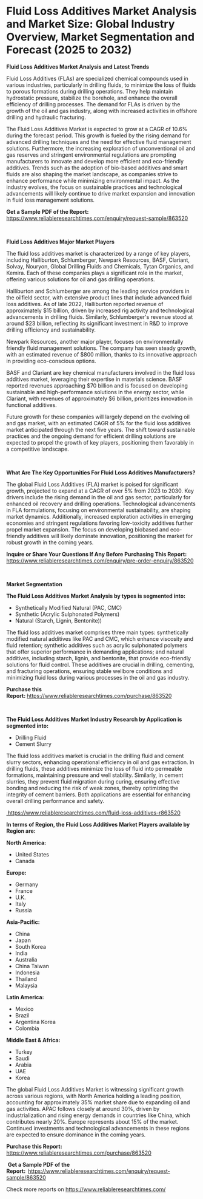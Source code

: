 <p><h1>Fluid Loss Additives Market Analysis and Market Size: Global Industry Overview, Market Segmentation and Forecast (2025 to 2032)</h1></p><p><strong>Fluid Loss Additives Market Analysis and Latest Trends</strong></p>
<p><p>Fluid Loss Additives (FLAs) are specialized chemical compounds used in various industries, particularly in drilling fluids, to minimize the loss of fluids to porous formations during drilling operations. They help maintain hydrostatic pressure, stabilize the borehole, and enhance the overall efficiency of drilling processes. The demand for FLAs is driven by the growth of the oil and gas industry, along with increased activities in offshore drilling and hydraulic fracturing.</p><p>The Fluid Loss Additives Market is expected to grow at a CAGR of 10.6% during the forecast period. This growth is fueled by the rising demand for advanced drilling techniques and the need for effective fluid management solutions. Furthermore, the increasing exploration of unconventional oil and gas reserves and stringent environmental regulations are prompting manufacturers to innovate and develop more efficient and eco-friendly additives. Trends such as the adoption of bio-based additives and smart fluids are also shaping the market landscape, as companies strive to enhance performance while minimizing environmental impact. As the industry evolves, the focus on sustainable practices and technological advancements will likely continue to drive market expansion and innovation in fluid loss management solutions.</p></p>
<p><strong>Get a Sample PDF of the Report:&nbsp;</strong> <a href="https://www.reliableresearchtimes.com/enquiry/request-sample/863520?utm_campaign=2179&utm_medium=2&utm_source=Github&utm_content=ia&utm_term=01042025&utm_id=fluid-loss-additives">https://www.reliableresearchtimes.com/enquiry/request-sample/863520</a></p>
<p>&nbsp;</p>
<p><strong>Fluid Loss Additives Major Market Players</strong></p>
<p><p>The fluid loss additives market is characterized by a range of key players, including Halliburton, Schlumberger, Newpark Resources, BASF, Clariant, Solvay, Nouryon, Global Drilling Fluids and Chemicals, Tytan Organics, and Kemira. Each of these companies plays a significant role in the market, offering various solutions for oil and gas drilling operations.</p><p>Halliburton and Schlumberger are among the leading service providers in the oilfield sector, with extensive product lines that include advanced fluid loss additives. As of late 2022, Halliburton reported revenue of approximately $15 billion, driven by increased rig activity and technological advancements in drilling fluids. Similarly, Schlumberger's revenue stood at around $23 billion, reflecting its significant investment in R&D to improve drilling efficiency and sustainability.</p><p>Newpark Resources, another major player, focuses on environmentally friendly fluid management solutions. The company has seen steady growth, with an estimated revenue of $800 million, thanks to its innovative approach in providing eco-conscious options. </p><p>BASF and Clariant are key chemical manufacturers involved in the fluid loss additives market, leveraging their expertise in materials science. BASF reported revenues approaching $70 billion and is focused on developing sustainable and high-performance solutions in the energy sector, while Clariant, with revenues of approximately $6 billion, prioritizes innovation in functional additives.</p><p>Future growth for these companies will largely depend on the evolving oil and gas market, with an estimated CAGR of 5% for the fluid loss additives market anticipated through the next five years. The shift toward sustainable practices and the ongoing demand for efficient drilling solutions are expected to propel the growth of key players, positioning them favorably in a competitive landscape.</p></p>
<p>&nbsp;</p>
<p><strong>What Are The Key Opportunities For Fluid Loss Additives Manufacturers?</strong></p>
<p><p>The global Fluid Loss Additives (FLA) market is poised for significant growth, projected to expand at a CAGR of over 5% from 2023 to 2030. Key drivers include the rising demand in the oil and gas sector, particularly for enhanced oil recovery and drilling operations. Technological advancements in FLA formulations, focusing on environmental sustainability, are shaping market dynamics. Additionally, increased exploration activities in emerging economies and stringent regulations favoring low-toxicity additives further propel market expansion. The focus on developing biobased and eco-friendly additives will likely dominate innovation, positioning the market for robust growth in the coming years.</p></p>
<p><strong>Inquire or Share Your Questions If Any Before Purchasing This Report:</strong> <a href="https://www.reliableresearchtimes.com/enquiry/pre-order-enquiry/863520?utm_campaign=2179&utm_medium=2&utm_source=Github&utm_content=ia&utm_term=01042025&utm_id=fluid-loss-additives">https://www.reliableresearchtimes.com/enquiry/pre-order-enquiry/863520</a></p>
<p>&nbsp;</p>
<p><strong>Market Segmentation</strong></p>
<p><strong>The Fluid Loss Additives Market Analysis by types is segmented into:</strong></p>
<p><ul><li>Synthetically Modified Natural (PAC, CMC)</li><li>Synthetic (Acrylic Sulphonated Polymers)</li><li>Natural (Starch, Lignin, Bentonite))</li></ul></p>
<p><p>The fluid loss additives market comprises three main types: synthetically modified natural additives like PAC and CMC, which enhance viscosity and fluid retention; synthetic additives such as acrylic sulphonated polymers that offer superior performance in demanding applications; and natural additives, including starch, lignin, and bentonite, that provide eco-friendly solutions for fluid control. These additives are crucial in drilling, cementing, and fracturing operations, ensuring stable wellbore conditions and minimizing fluid loss during various processes in the oil and gas industry.</p></p>
<p><strong>Purchase this Report:&nbsp;</strong><a href="https://www.reliableresearchtimes.com/purchase/863520?utm_campaign=2179&utm_medium=2&utm_source=Github&utm_content=ia&utm_term=01042025&utm_id=fluid-loss-additives">https://www.reliableresearchtimes.com/purchase/863520</a></p>
<p>&nbsp;</p>
<p><strong>The Fluid Loss Additives Market Industry Research by Application is segmented into:</strong></p>
<p><ul><li>Drilling Fluid</li><li>Cement Slurry</li></ul></p>
<p><p>The fluid loss additives market is crucial in the drilling fluid and cement slurry sectors, enhancing operational efficiency in oil and gas extraction. In drilling fluids, these additives minimize the loss of fluid into permeable formations, maintaining pressure and well stability. Similarly, in cement slurries, they prevent fluid migration during curing, ensuring effective bonding and reducing the risk of weak zones, thereby optimizing the integrity of cement barriers. Both applications are essential for enhancing overall drilling performance and safety.</p></p>
<p><a href="https://www.reliableresearchtimes.com/fluid-loss-additives-r863520?utm_campaign=2179&utm_medium=2&utm_source=Github&utm_content=ia&utm_term=01042025&utm_id=fluid-loss-additives">&nbsp;https://www.reliableresearchtimes.com/fluid-loss-additives-r863520</a></p>
<p><strong>In terms of Region, the Fluid Loss Additives Market Players available by Region are:</strong></p>
<p>
    <p> <strong> North America: </strong>
        <ul>
            <li>United States</li>
            <li>Canada</li>
        </ul>
        </p> 
    <p> <strong> Europe: </strong>
        <ul>
            <li>Germany</li>
            <li>France</li>
            <li>U.K.</li>
            <li>Italy</li>
            <li>Russia</li>
        </ul>
        </p> 
    <p> <strong> Asia-Pacific: </strong>
        <ul>
            <li>China</li>
            <li>Japan</li>
            <li>South Korea</li>
            <li>India</li>
            <li>Australia</li>
            <li>China Taiwan</li>
            <li>Indonesia</li>
            <li>Thailand</li>
            <li>Malaysia</li>
        </ul>
        </p> 
    <p> <strong> Latin America: </strong>
        <ul>
            <li>Mexico</li>
            <li>Brazil</li>
            <li>Argentina Korea</li>
            <li>Colombia</li>
        </ul>
        </p> 
    <p> <strong> Middle East & Africa: </strong>
        <ul>
            <li>Turkey</li>
            <li>Saudi</li>
            <li>Arabia</li>
            <li>UAE</li>
            <li>Korea</li>
        </ul>
    </p>
    </p>
<p><p>The global Fluid Loss Additives Market is witnessing significant growth across various regions, with North America holding a leading position, accounting for approximately 35% market share due to expanding oil and gas activities. APAC follows closely at around 30%, driven by industrialization and rising energy demands in countries like China, which contributes nearly 20%. Europe represents about 15% of the market. Continued investments and technological advancements in these regions are expected to ensure dominance in the coming years.</p></p>
<p><strong>Purchase this Report: </strong><a href="https://www.reliableresearchtimes.com/purchase/863520?utm_campaign=2179&utm_medium=2&utm_source=Github&utm_content=ia&utm_term=01042025&utm_id=fluid-loss-additives">https://www.reliableresearchtimes.com/purchase/863520</a></p>
<p>&nbsp;<strong>Get a Sample PDF of the Report:&nbsp;&nbsp;</strong><a href="https://www.reliableresearchtimes.com/enquiry/request-sample/863520?utm_campaign=2179&utm_medium=2&utm_source=Github&utm_content=ia&utm_term=01042025&utm_id=fluid-loss-additives">https://www.reliableresearchtimes.com/enquiry/request-sample/863520</a></p>
<p><strong></strong></p>
<p>Check more reports on <a href="https://www.reliableresearchtimes.com/?utm_campaign=2179&utm_medium=2&utm_source=Github&utm_content=ia&utm_term=01042025&utm_id=fluid-loss-additives">https://www.reliableresearchtimes.com/</a></p>